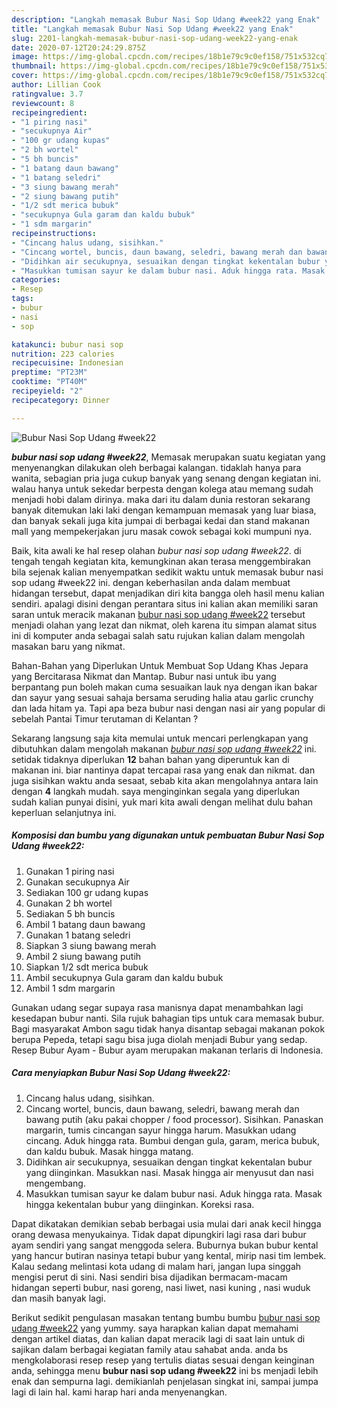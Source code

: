 ```yaml
---
description: "Langkah memasak Bubur Nasi Sop Udang #week22 yang Enak"
title: "Langkah memasak Bubur Nasi Sop Udang #week22 yang Enak"
slug: 2201-langkah-memasak-bubur-nasi-sop-udang-week22-yang-enak
date: 2020-07-12T20:24:29.875Z
image: https://img-global.cpcdn.com/recipes/18b1e79c9c0ef158/751x532cq70/bubur-nasi-sop-udang-week22-foto-resep-utama.jpg
thumbnail: https://img-global.cpcdn.com/recipes/18b1e79c9c0ef158/751x532cq70/bubur-nasi-sop-udang-week22-foto-resep-utama.jpg
cover: https://img-global.cpcdn.com/recipes/18b1e79c9c0ef158/751x532cq70/bubur-nasi-sop-udang-week22-foto-resep-utama.jpg
author: Lillian Cook
ratingvalue: 3.7
reviewcount: 8
recipeingredient:
- "1 piring nasi"
- "secukupnya Air"
- "100 gr udang kupas"
- "2 bh wortel"
- "5 bh buncis"
- "1 batang daun bawang"
- "1 batang seledri"
- "3 siung bawang merah"
- "2 siung bawang putih"
- "1/2 sdt merica bubuk"
- "secukupnya Gula garam dan kaldu bubuk"
- "1 sdm margarin"
recipeinstructions:
- "Cincang halus udang, sisihkan."
- "Cincang wortel, buncis, daun bawang, seledri, bawang merah dan bawang putih (aku pakai chopper / food processor). Sisihkan. Panaskan margarin, tumis cincangan sayur hingga harum. Masukkan udang cincang. Aduk hingga rata. Bumbui dengan gula, garam, merica bubuk, dan kaldu bubuk. Masak hingga matang."
- "Didihkan air secukupnya, sesuaikan dengan tingkat kekentalan bubur yang diinginkan. Masukkan nasi. Masak hingga air menyusut dan nasi mengembang."
- "Masukkan tumisan sayur ke dalam bubur nasi. Aduk hingga rata. Masak hingga kekentalan bubur yang diinginkan. Koreksi rasa."
categories:
- Resep
tags:
- bubur
- nasi
- sop

katakunci: bubur nasi sop 
nutrition: 223 calories
recipecuisine: Indonesian
preptime: "PT23M"
cooktime: "PT40M"
recipeyield: "2"
recipecategory: Dinner

---
```



![Bubur Nasi Sop Udang #week22](https://img-global.cpcdn.com/recipes/18b1e79c9c0ef158/751x532cq70/bubur-nasi-sop-udang-week22-foto-resep-utama.jpg)

<b><i>bubur nasi sop udang #week22</i></b>, Memasak merupakan suatu kegiatan yang menyenangkan dilakukan oleh berbagai kalangan. tidaklah hanya para wanita, sebagian pria juga cukup banyak yang senang dengan kegiatan ini. walau hanya untuk sekedar berpesta dengan kolega atau memang sudah menjadi hobi dalam dirinya. maka dari itu dalam dunia restoran sekarang banyak ditemukan laki laki dengan kemampuan memasak yang luar biasa, dan banyak sekali juga kita jumpai di berbagai kedai dan stand makanan mall yang mempekerjakan juru masak cowok sebagai koki mumpuni nya.

Baik, kita awali ke hal resep olahan <i>bubur nasi sop udang #week22</i>. di tengah tengah kegiatan kita, kemungkinan akan terasa menggembirakan bila sejenak kalian menyempatkan sedikit waktu untuk memasak bubur nasi sop udang #week22 ini. dengan keberhasilan anda dalam membuat hidangan tersebut, dapat menjadikan diri kita bangga oleh hasil menu kalian sendiri. apalagi disini dengan perantara situs ini kalian akan memiliki saran saran untuk meracik makanan <u>bubur nasi sop udang #week22</u> tersebut menjadi olahan yang lezat dan nikmat, oleh karena itu simpan alamat situs ini di komputer anda sebagai salah satu rujukan kalian dalam mengolah masakan baru yang nikmat.

Bahan-Bahan yang Diperlukan Untuk Membuat Sop Udang Khas Jepara yang Bercitarasa Nikmat dan Mantap. Bubur nasi untuk ibu yang berpantang pun boleh makan cuma sesuaikan lauk nya dengan ikan bakar dan sayur yang sesuai sahaja bersama seruding halia atau garlic crunchy dan lada hitam ya. Tapi apa beza bubur nasi dengan nasi air yang popular di sebelah Pantai Timur terutaman di Kelantan ?


Sekarang langsung saja kita memulai untuk mencari perlengkapan yang dibutuhkan dalam mengolah makanan <u><i>bubur nasi sop udang #week22</i></u> ini. setidak tidaknya diperlukan <b>12</b> bahan bahan yang diperuntuk kan di makanan ini. biar nantinya dapat tercapai rasa yang enak dan nikmat. dan juga sisihkan waktu anda sesaat, sebab kita akan mengolahnya antara lain dengan <b>4</b> langkah mudah. saya menginginkan segala yang diperlukan sudah kalian punyai disini, yuk mari kita awali dengan melihat dulu bahan keperluan selanjutnya ini.

<!--inarticleads1-->

##### Komposisi dan bumbu yang digunakan untuk pembuatan Bubur Nasi Sop Udang #week22:

1. Gunakan 1 piring nasi
1. Gunakan secukupnya Air
1. Sediakan 100 gr udang kupas
1. Gunakan 2 bh wortel
1. Sediakan 5 bh buncis
1. Ambil 1 batang daun bawang
1. Gunakan 1 batang seledri
1. Siapkan 3 siung bawang merah
1. Ambil 2 siung bawang putih
1. Siapkan 1/2 sdt merica bubuk
1. Ambil secukupnya Gula garam dan kaldu bubuk
1. Ambil 1 sdm margarin


Gunakan udang segar supaya rasa manisnya dapat menambahkan lagi kesedapan bubur nanti. Sila rujuk bahagian tips untuk cara memasak bubur. Bagi masyarakat Ambon sagu tidak hanya disantap sebagai makanan pokok berupa Pepeda, tetapi sagu bisa juga diolah menjadi Bubur yang sedap. Resep Bubur Ayam - Bubur ayam merupakan makanan terlaris di Indonesia. 

<!--inarticleads2-->

##### Cara menyiapkan Bubur Nasi Sop Udang #week22:

1. Cincang halus udang, sisihkan.
1. Cincang wortel, buncis, daun bawang, seledri, bawang merah dan bawang putih (aku pakai chopper / food processor). Sisihkan. Panaskan margarin, tumis cincangan sayur hingga harum. Masukkan udang cincang. Aduk hingga rata. Bumbui dengan gula, garam, merica bubuk, dan kaldu bubuk. Masak hingga matang.
1. Didihkan air secukupnya, sesuaikan dengan tingkat kekentalan bubur yang diinginkan. Masukkan nasi. Masak hingga air menyusut dan nasi mengembang.
1. Masukkan tumisan sayur ke dalam bubur nasi. Aduk hingga rata. Masak hingga kekentalan bubur yang diinginkan. Koreksi rasa.


Dapat dikatakan demikian sebab berbagai usia mulai dari anak kecil hingga orang dewasa menyukainya. Tidak dapat dipungkiri lagi rasa dari bubur ayam sendiri yang sangat menggoda selera. Buburnya bukan bubur kental yang hancur butiran nasinya tetapi bubur yang kental, mirip nasi tim lembek. Kalau sedang melintasi kota udang di malam hari, jangan lupa singgah mengisi perut di sini. Nasi sendiri bisa dijadikan bermacam-macam hidangan seperti bubur, nasi goreng, nasi liwet, nasi kuning , nasi wuduk dan masih banyak lagi. 

Berikut sedikit pengulasan masakan tentang bumbu bumbu <u>bubur nasi sop udang #week22</u> yang yummy. saya harapkan kalian dapat memahami dengan artikel diatas, dan kalian dapat meracik lagi di saat lain untuk di sajikan dalam berbagai kegiatan family atau sahabat anda. anda bs mengkolaborasi resep resep yang tertulis diatas sesuai dengan keinginan anda, sehingga menu <b>bubur nasi sop udang #week22</b> ini bs menjadi lebih enak dan sempurna lagi. demikianlah penjelasan singkat ini, sampai jumpa lagi di lain hal. kami harap hari anda menyenangkan.
